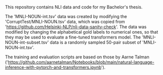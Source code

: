 This repository contains NLI data and code for my Bachelor's thesis.

The 'MNLI-NOUN-int.tsv' data was created by modifying the 'CorruptTest/MNLI-NOUN.tsv' data, which was copied from
'https://github.com/Helsinki-NLP/nli-data-sanity-check'. The data was modified by changing the alphabetical gold labels
to numerical ones, so that they may be used to evaluate a fine-tuned transformers model. The 'MNLI-NOUN-int-subset.tsv' data
is a randomly sampled 50-pair subset of 'MNLI-NOUN-int.tsv'.

The training and evaluation scripts are based on those by Aarne Talman ('https://github.com/aarnetalman/Notebooks/blob/main/natural-language-inference-with-pytorch-and-transformers.ipynb').
